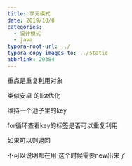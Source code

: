 ```yaml
---
title: 享元模式
date: 2019/10/8
categories:
  - 设计模式
  - java
typora-root-url: ../
typora-copy-images-to: ../static
abbrlink: 29384
---
```




重点是重复利用对象 





类似安卓 的list优化



维持一个池子里的key 

for循环查看key的标签是否可以重复利用 

如果可以则返回

不可以说明都在用 这个时候需要new出来了




